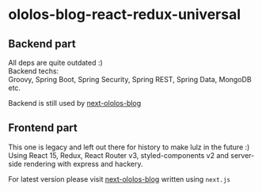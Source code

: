 # ololos-blog-react-redux-universal

## Backend part
All deps are quite outdated :)  
Backend techs:  
Groovy, Spring Boot, Spring Security, Spring REST, Spring Data, MongoDB etc.

Backend is still used by [next-ololos-blog](https://github.com/RIP21/next-ololos-blog)


## Frontend part
This one is legacy and left out there for history to make lulz in the future :)  
Using React 15, Redux, React Router v3, styled-components v2 and server-side rendering with express and hackery.

For latest version please visit [next-ololos-blog](https://github.com/RIP21/next-ololos-blog) written using `next.js`